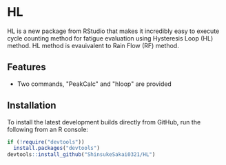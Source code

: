 # HL

HL is a new package from RStudio that makes it incredibly easy to execute cycle counting method for fatigue evaluation using Hysteresis Loop (HL) method. HL method is evauivalent to Rain Flow (RF) method.

## Features

* Two commands, "PeakCalc" and "hloop" are provided

## Installation

To install the latest development builds directly from GitHub, run the following from an R console:

```r
if (!require("devtools"))
  install.packages("devtools")
devtools::install_github("ShinsukeSakai0321/HL")
```
